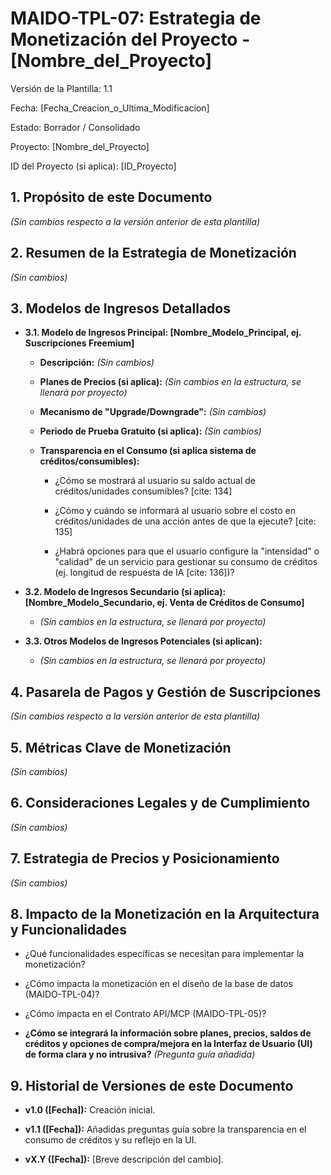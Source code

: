 # **MAIDO-TPL-07: Estrategia de Monetización del Proyecto - \[Nombre_del_Proyecto\]**

Versión de la Plantilla: 1.1

Fecha: \[Fecha_Creacion_o_Ultima_Modificacion\]

Estado: Borrador / Consolidado

Proyecto: \[Nombre_del_Proyecto\]

ID del Proyecto (si aplica): \[ID_Proyecto\]

## **1. Propósito de este Documento**

*(Sin cambios respecto a la versión anterior de esta plantilla)*

## **2. Resumen de la Estrategia de Monetización**

*(Sin cambios)*

## **3. Modelos de Ingresos Detallados**

- **3.1. Modelo de Ingresos Principal: \[Nombre_Modelo_Principal, ej.
  Suscripciones Freemium\]**

  - **Descripción:** *(Sin cambios)*

  - **Planes de Precios (si aplica):** *(Sin cambios en la estructura,
    se llenará por proyecto)*

  - **Mecanismo de "Upgrade/Downgrade":** *(Sin cambios)*

  - **Periodo de Prueba Gratuito (si aplica):** *(Sin cambios)*

  - **Transparencia en el Consumo (si aplica sistema de
    créditos/consumibles):**

    - ¿Cómo se mostrará al usuario su saldo actual de créditos/unidades
      consumibles? \[cite: 134\]

    - ¿Cómo y cuándo se informará al usuario sobre el costo en
      créditos/unidades de una acción antes de que la ejecute? \[cite:
      135\]

    - ¿Habrá opciones para que el usuario configure la "intensidad" o
      "calidad" de un servicio para gestionar su consumo de créditos
      (ej. longitud de respuesta de IA \[cite: 136\])?

- **3.2. Modelo de Ingresos Secundario (si aplica):
  \[Nombre_Modelo_Secundario, ej. Venta de Créditos de Consumo\]**

  - *(Sin cambios en la estructura, se llenará por proyecto)*

- **3.3. Otros Modelos de Ingresos Potenciales (si aplican):**

  - *(Sin cambios en la estructura, se llenará por proyecto)*

## **4. Pasarela de Pagos y Gestión de Suscripciones**

*(Sin cambios respecto a la versión anterior de esta plantilla)*

## **5. Métricas Clave de Monetización**

*(Sin cambios)*

## **6. Consideraciones Legales y de Cumplimiento**

*(Sin cambios)*

## **7. Estrategia de Precios y Posicionamiento**

*(Sin cambios)*

## **8. Impacto de la Monetización en la Arquitectura y Funcionalidades**

- ¿Qué funcionalidades específicas se necesitan para implementar la
  monetización?

- ¿Cómo impacta la monetización en el diseño de la base de datos
  (MAIDO-TPL-04)?

- ¿Cómo impacta en el Contrato API/MCP (MAIDO-TPL-05)?

- **¿Cómo se integrará la información sobre planes, precios, saldos de
  créditos y opciones de compra/mejora en la Interfaz de Usuario (UI) de
  forma clara y no intrusiva?** *(Pregunta guía añadida)*

## **9. Historial de Versiones de este Documento**

- **v1.0 (\[Fecha\]):** Creación inicial.

- **v1.1 (\[Fecha\]):** Añadidas preguntas guía sobre la transparencia
  en el consumo de créditos y su reflejo en la UI.

- **vX.Y (\[Fecha\]):** \[Breve descripción del cambio\].
